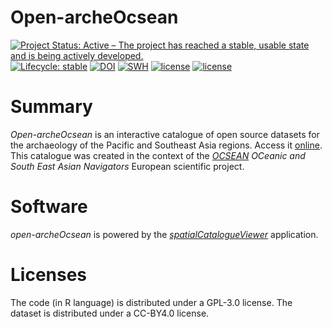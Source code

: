 # Open-archeOcsean

[![Project Status: Active – The project has reached a stable, usable state and is being actively developed.](https://www.repostatus.org/badges/latest/active.svg)](https://www.repostatus.org/#active)
[![Lifecycle: stable](https://img.shields.io/badge/lifecycle-stable-blue.svg)](https://lifecycle.r-lib.org/articles/stages.html#stable)
[![DOI](https://zenodo.org/badge/DOI/10.5281/zenodo.16812838.svg)](https://doi.org/10.5281/zenodo.16812838)
[![SWH](https://archive.softwareheritage.org/badge/origin/https://github.com/sebastien-plutniak/open-archeocsean/)](https://archive.softwareheritage.org/browse/origin/?origin_url=https://github.com/sebastien-plutniak/open-archeocsean)
[![license](https://img.shields.io/badge/License-GPL%20v3-blue.svg)](https://www.r-project.org/Licenses/GPL-3)
[![license](https://licensebuttons.net/l/by/4.0/80x15.png)](https://creativecommons.org/licenses/by/4.0/)


# Summary

*Open-archeOcsean* is an interactive catalogue of open source datasets for the archaeology of the Pacific and Southeast Asia regions. Access it [online](https://analytics.huma-num.fr/Sebastien.Plutniak/open-archeocsean).
This catalogue was created in the context of the [*OCSEAN*](https://cordis.europa.eu/project/id/873207) *OCeanic and South East Asian Navigators* European scientific project.

# Software

*open-archeOcsean* is powered by the [*spatialCatalogueViewer*](https://github.com/sebastien-plutniak/spatialCatalogueViewer/) application.

# Licenses

The code (in R language) is distributed under a GPL-3.0 license.
The dataset is distributed under a CC-BY4.0 license.
